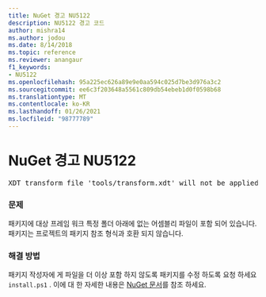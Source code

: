 ```yaml
---
title: NuGet 경고 NU5122
description: NU5122 경고 코드
author: mishra14
ms.author: jodou
ms.date: 8/14/2018
ms.topic: reference
ms.reviewer: anangaur
f1_keywords:
- NU5122
ms.openlocfilehash: 95a225ec626a89e9e0aa594c025d7be3d976a3c2
ms.sourcegitcommit: ee6c3f203648a5561c809db54ebeb1d0f0598b68
ms.translationtype: MT
ms.contentlocale: ko-KR
ms.lasthandoff: 01/26/2021
ms.locfileid: "98777789"
---
```

# <a name="nuget-warning-nu5122"></a>NuGet 경고 NU5122
<pre>XDT transform file 'tools/transform.xdt' will not be applied when the package is installed after the migration.</pre>

### <a name="issue"></a>문제

패키지에 대상 프레임 워크 특정 폴더 아래에 없는 어셈블리 파일이 포함 되어 있습니다. 패키지는 프로젝트의 패키지 참조 형식과 호환 되지 않습니다.


### <a name="solution"></a>해결 방법

패키지 작성자에 게 파일을 더 이상 포함 하지 않도록 패키지를 수정 하도록 요청 하세요 `install.ps1` . 이에 대 한 자세한 내용은 [NuGet 문서](../../consume-packages/migrate-packages-config-to-package-reference.md)를 참조 하세요.
